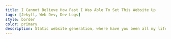 ```yaml
---
title: I Cannot Believe How Fast I Was Able To Set This Website Up
tags: [Jekyll, Web Dev, Dev Logs]
style: border
color: primary
description: Static website generation, where have you been all my life.
---
```


## 